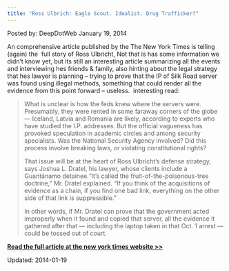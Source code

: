 ```yaml
---
title: "Ross Ulbrich: Eagle Scout. Idealist. Drug Trafficker?"
---
```


Posted by: DeepDotWeb
<span>January 19, 2014</span>
    

<p>An comprehensive article published by the The New York Times is telling (again) the  full story of Ross Ulbricht, Not that is has some information we didn&#8217;t know yet, but its still an interesting article summarizing all the events and interviewing hes friends &amp; family, also hinting about the legal strategy that hes lawyer is planning &#8211; trying to prove that the IP of Silk Road server was found using illegal methods, something that could render all the evidence from this point forward &#8211; useless.  interesting read:</p>
<blockquote>
<p itemprop="articleBody" data-para-count="451" data-total-count="19476">What is unclear is how the feds knew where the servers were. Presumably, they were rented in some faraway corners of the globe — Iceland, Latvia and Romania are likely, according to experts who have studied the I.P. addresses. But the official vagueness has provoked speculation in academic circles and among security specialists. Was the National Security Agency involved? Did this process involve breaking laws, or violating constitutional rights?</p>
<p itemprop="articleBody" data-para-count="388" data-total-count="19864">That issue will be at the heart of Ross Ulbricht’s defense strategy, says Joshua L. Dratel, his lawyer, whose clients include a Guantánamo detainee.“It’s called the fruit-of-the-poisonous-tree doctrine,” Mr. Dratel explained. “If you think of the acquisitions of evidence as a chain, if you find one bad link, everything on the other side of that link is suppressible.”</p>
<p itemprop="articleBody" data-para-count="241" data-total-count="20105">In other words, if Mr. Dratel can prove that the government acted improperly when it found and copied that server, all the evidence it gathered after that — including the laptop taken in that Oct. 1 arrest — could be tossed out of court.</p>
</blockquote>
<p><strong><a href="http://www.nytimes.com/2014/01/19/business/eagle-scout-idealist-drug-trafficker.html?hp&amp;_r=1" target="_blank">Read the full article at the new york times website &gt;&gt;</a></strong></p>
</div>

Updated: 2014-01-19
    
